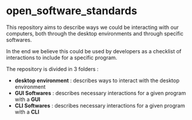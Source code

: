 # open_software_standards

This repository aims to describe ways we could be interacting with our computers, both through the desktop environments and through specific softwares.

In the end we believe this could be used by developers as a checklist of interactions to include for a specific program.

The repository is divided in 3 folders :
  - __desktop environment__ : describes ways to interact with the desktop environment
  - __GUI Softwares__ : describes necessary interactions for a given program with a __GUI__
  - __CLI Softwares__ : describes necessary interactions for a given program with a __CLI__
 
 
